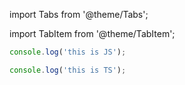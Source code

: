 import Tabs from '@theme/Tabs';

import TabItem from '@theme/TabItem';

```js tab
console.log('this is JS');
```

```ts tab
console.log('this is TS');
```
